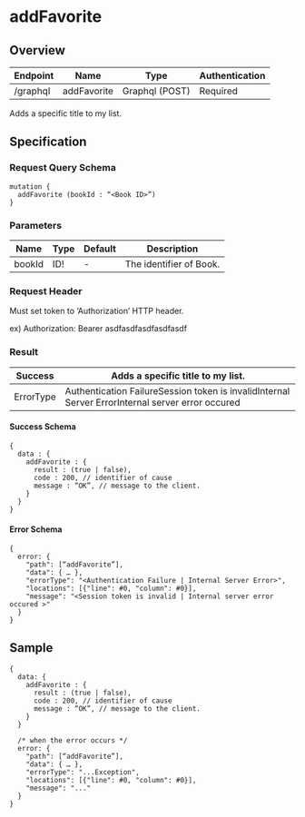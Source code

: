 # addFavorite

## Overview

| Endpoint | Name | Type | Authentication |
| --- | --- | --- | --- |
| /graphql | addFavorite | Graphql \(POST\) | Required |

Adds a specific title to my list.

## Specification

### Request Query Schema

```text
mutation {
  addFavorite (bookId : “<Book ID>”)
}
```

### Parameters

| Name | Type | Default | Description |
| --- | --- | --- | --- |
| bookId | ID! | - | The identifier of Book. |

### Request Header

Must set token to ‘Authorization’ HTTP header.

ex\) Authorization: Bearer asdfasdfasdfasdfasdf

### Result

| Success | Adds a specific title to my list. |
| --- | --- |
| ErrorType | Authentication FailureSession token is invalidInternal Server ErrorInternal server error occured |

#### Success Schema

```text
{
  data : {
    addFavorite : {
      result : (true | false),
      code : 200, // identifier of cause
      message : “OK”, // message to the client.
    }
  }
}
```

#### Error Schema

```text
{
  error: {
    "path": [“addFavorite”],
    "data": { … },
    "errorType": "<Authentication Failure | Internal Server Error>",
    "locations": [{"line": #0, "column": #0}],
    "message": "<Session token is invalid | Internal server error occured >"
  }
}
```

## Sample

```text
{
  data: {
    addFavorite : {
      result : (true | false),
      code : 200, // identifier of cause
      message : “OK”, // message to the client.
    }
  }

  /* when the error occurs */
  error: {
    "path": [“addFavorite”],
    "data": { … },
    "errorType": "...Exception",
    "locations": [{"line": #0, "column": #0}],
    "message": "..."
  }
}
```

